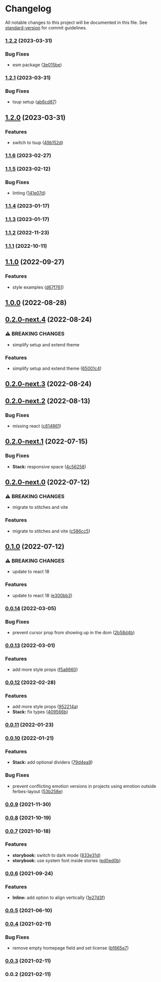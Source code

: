 # Changelog

All notable changes to this project will be documented in this file. See [standard-version](https://github.com/conventional-changelog/standard-version) for commit guidelines.

### [1.2.2](https://github.com/mortzmortz/ferbes-layout/compare/v1.2.1...v1.2.2) (2023-03-31)


### Bug Fixes

* esm package ([3e015be](https://github.com/mortzmortz/ferbes-layout/commit/3e015bea9be19aa188ad07f249f654cfe10401ec))

### [1.2.1](https://github.com/mortzmortz/ferbes-layout/compare/v1.2.0...v1.2.1) (2023-03-31)


### Bug Fixes

* tsup setup ([ab6cd87](https://github.com/mortzmortz/ferbes-layout/commit/ab6cd87ab7ee1cafa4a0a57360f55d452e25722a))

## [1.2.0](https://github.com/mortzmortz/ferbes-layout/compare/v1.1.6...v1.2.0) (2023-03-31)


### Features

* switch to tsup ([49b152d](https://github.com/mortzmortz/ferbes-layout/commit/49b152d4cfe87a9ed6491268777795b1c128e30d))

### [1.1.6](https://github.com/mortzmortz/ferbes-layout/compare/v1.1.5...v1.1.6) (2023-02-27)

### [1.1.5](https://github.com/mortzmortz/ferbes-layout/compare/v1.1.4...v1.1.5) (2023-02-12)


### Bug Fixes

* linting ([141e07d](https://github.com/mortzmortz/ferbes-layout/commit/141e07d9736738bed24ae4397ffd9af187b9d794))

### [1.1.4](https://github.com/mortzmortz/ferbes-layout/compare/v1.1.3...v1.1.4) (2023-01-17)

### [1.1.3](https://github.com/mortzmortz/ferbes-layout/compare/v1.1.2...v1.1.3) (2023-01-17)

### [1.1.2](https://github.com/mortzmortz/ferbes-layout/compare/v1.1.1...v1.1.2) (2022-11-23)

### [1.1.1](https://github.com/mortzmortz/ferbes-layout/compare/v1.1.0...v1.1.1) (2022-10-11)

## [1.1.0](https://github.com/mortzmortz/ferbes-layout/compare/v1.0.0...v1.1.0) (2022-09-27)


### Features

* style examples ([d67f761](https://github.com/mortzmortz/ferbes-layout/commit/d67f76188f6a51f1ef53ae60f45dbdc78ca93b54))

## [1.0.0](https://github.com/mortzmortz/ferbes-layout/compare/v0.2.0-next.4...v1.0.0) (2022-08-28)

## [0.2.0-next.4](https://github.com/mortzmortz/ferbes-layout/compare/v0.2.0-next.3...v0.2.0-next.4) (2022-08-24)


### ⚠ BREAKING CHANGES

* simplify setup and extend theme

### Features

* simplify setup and extend theme ([65001c4](https://github.com/mortzmortz/ferbes-layout/commit/65001c4e9df45815950a0b6a38e2ba35e043c43c))

## [0.2.0-next.3](https://github.com/mortzmortz/ferbes-layout/compare/v0.2.0-next.2...v0.2.0-next.3) (2022-08-24)

## [0.2.0-next.2](https://github.com/mortzmortz/ferbes-layout/compare/v0.2.0-next.1...v0.2.0-next.2) (2022-08-13)


### Bug Fixes

* missing react ([c814861](https://github.com/mortzmortz/ferbes-layout/commit/c814861dd9542886aef73f4f39ed85f69959492f))

## [0.2.0-next.1](https://github.com/mortzmortz/ferbes-layout/compare/v0.2.0-next.0...v0.2.0-next.1) (2022-07-15)


### Bug Fixes

* **Stack:** responsive space ([4c56258](https://github.com/mortzmortz/ferbes-layout/commit/4c5625822dbdb83c2c76ed1054c6923769b8eee0))

## [0.2.0-next.0](https://github.com/mortzmortz/ferbes-layout/compare/v0.1.0...v0.2.0-next.0) (2022-07-12)


### ⚠ BREAKING CHANGES

* migrate to stitches and vite

### Features

* migrate to stitches and vite ([c586cc5](https://github.com/mortzmortz/ferbes-layout/commit/c586cc530b85d20719a610b82257bbc6e94a0132))

## [0.1.0](https://github.com/mortzmortz/ferbes-layout/compare/v0.0.14...v0.1.0) (2022-07-12)


### ⚠ BREAKING CHANGES

* update to react 18

### Features

* update to react 18 ([e300bb3](https://github.com/mortzmortz/ferbes-layout/commit/e300bb3dafe091de6b5f036d7be2b6e2f3c1cc37))

### [0.0.14](https://github.com/mortzmortz/ferbes-layout/compare/v0.0.13...v0.0.14) (2022-03-05)


### Bug Fixes

* prevent cursor prop from showing up in the dom ([2b58d4b](https://github.com/mortzmortz/ferbes-layout/commit/2b58d4b4b5b86178c161a913743a8316f0a60fa3))

### [0.0.13](https://github.com/mortzmortz/ferbes-layout/compare/v0.0.12...v0.0.13) (2022-03-01)


### Features

* add more style props ([f5a6660](https://github.com/mortzmortz/ferbes-layout/commit/f5a6660ec9c5fef22e947f6ff93b7d92f09e411e))

### [0.0.12](https://github.com/mortzmortz/ferbes-layout/compare/v0.0.11...v0.0.12) (2022-02-28)


### Features

* add more style props ([952214a](https://github.com/mortzmortz/ferbes-layout/commit/952214a2ede368feef286b602c112b55748f9310))
* **Stack:** fix types ([409566b](https://github.com/mortzmortz/ferbes-layout/commit/409566bd6b987599c2d058c39b9f36b5162f58ae))

### [0.0.11](https://github.com/mortzmortz/ferbes-layout/compare/v0.0.10...v0.0.11) (2022-01-23)

### [0.0.10](https://github.com/mortzmortz/ferbes-layout/compare/v0.0.9...v0.0.10) (2022-01-21)


### Features

* **Stack:** add optional dividers ([79d4ea9](https://github.com/mortzmortz/ferbes-layout/commit/79d4ea9fce5d3b752660e3b75c890be2df3fe1a6))


### Bug Fixes

* prevent conflicting emotion versions in projects using emotion outside ferbes-layout ([53b258e](https://github.com/mortzmortz/ferbes-layout/commit/53b258eeaa8d315b611b8b87110d20a7c229f2e7))

### [0.0.9](https://github.com/mortzmortz/ferbes-layout/compare/v0.0.8...v0.0.9) (2021-11-30)

### [0.0.8](https://github.com/mortzmortz/ferbes-layout/compare/v0.0.7...v0.0.8) (2021-10-19)

### [0.0.7](https://github.com/mortzmortz/ferbes-layout/compare/v0.0.6...v0.0.7) (2021-10-18)


### Features

* **storybook:** switch to dark mode ([833e31d](https://github.com/mortzmortz/ferbes-layout/commit/833e31dca245ef297dc706e260a8c59ca8432dde))
* **storybook:** use system font inside stories ([ed0ed0b](https://github.com/mortzmortz/ferbes-layout/commit/ed0ed0b7f149cecefa5876f3d358eddfb1e847e8))

### [0.0.6](https://github.com/mortzmortz/ferbes-layout/compare/v0.0.5...v0.0.6) (2021-09-24)


### Features

* **Inline:** add option to align vertically ([1e27d3f](https://github.com/mortzmortz/ferbes-layout/commit/1e27d3f1afa00318926dceeed314149a12cfd0ab))

### [0.0.5](https://github.com/mortzmortz/ferbes-layout/compare/v0.0.4...v0.0.5) (2021-06-10)

### [0.0.4](https://github.com/mortzmortz/ferbes-layout/compare/v0.0.3...v0.0.4) (2021-02-11)


### Bug Fixes

* remove empty homepage field and set license ([bf865e7](https://github.com/mortzmortz/ferbes-layout/commit/bf865e7fd796321789a9efbce60c6b3a0f518548))

### [0.0.3](https://github.com/mortzmortz/ferbes-layout/compare/v0.0.2...v0.0.3) (2021-02-11)

### 0.0.2 (2021-02-11)
